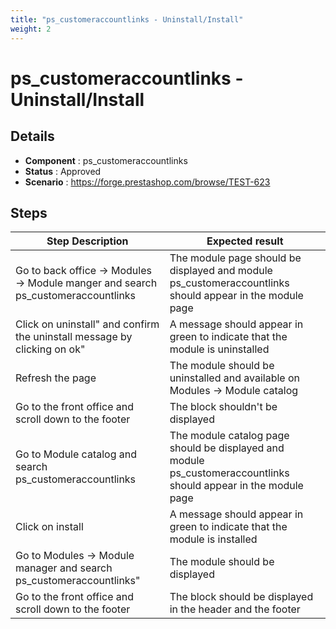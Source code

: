 ```yaml
---
title: "ps_customeraccountlinks - Uninstall/Install"
weight: 2
---
```


# ps_customeraccountlinks - Uninstall/Install
## Details
* **Component** : ps_customeraccountlinks
* **Status** : Approved
* **Scenario** : https://forge.prestashop.com/browse/TEST-623

## Steps
| Step Description | Expected result |
| ----- | ----- |
| Go to back office -> Modules -> Module manger and search ps_customeraccountlinks | The module page should be displayed and module ps_customeraccountlinks should appear in the module page |
| Click on uninstall" and confirm the uninstall message by clicking on ok" | A message should appear in green to indicate that the module is uninstalled |
| Refresh the page | The module should be uninstalled and available on Modules -> Module catalog |
| Go to the front office and scroll down to the footer | The block shouldn't be displayed |
| Go to Module catalog and search ps_customeraccountlinks | The module catalog page should be displayed and module ps_customeraccountlinks should appear in the module page |
| Click on install | A message should appear in green to indicate that the module is installed |
| Go to Modules -> Module manager and search ps_customeraccountlinks" | The module should be displayed |
| Go to the front office and scroll down to the footer | The block should be displayed in the header and the footer |
